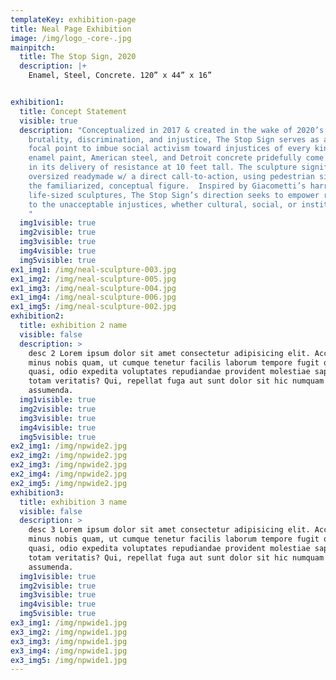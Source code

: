 ```yaml
---
templateKey: exhibition-page
title: Neal Page Exhibition
image: /img/logo_-core-.jpg
mainpitch:
  title: The Stop Sign, 2020
  description: |+
    Enamel, Steel, Concrete. 120” x 44” x 16”


exhibition1:
  title: Concept Statement
  visible: true
  description: "Conceptualized in 2017 & created in the wake of 2020’s police
    brutality, discrimination, and injustice, The Stop Sign serves as a central
    focal point to imbue social activism toward injustices of every kind. Black
    enamel paint, American steel, and Detroit concrete pridefully come together
    in its delivery of resistance at 10 feet tall. The sculpture signifies an
    oversized readymade w/ a direct call-to-action, using pedestrian signage as
    the familiarized, conceptual figure.  Inspired by Giacometti’s harrowing
    life-sized sculptures, The Stop Sign’s direction seeks to empower resistance
    to the unacceptable injustices, whether cultural, social, or institutional.
    "
  img1visible: true
  img2visible: true
  img3visible: true
  img4visible: true
  img5visible: true
ex1_img1: /img/neal-sculpture-003.jpg
ex1_img2: /img/neal-sculpture-005.jpg
ex1_img3: /img/neal-sculpture-004.jpg
ex1_img4: /img/neal-sculpture-006.jpg
ex1_img5: /img/neal-sculpture-002.jpg
exhibition2:
  title: exhibition 2 name
  visible: false
  description: >
    desc 2 Lorem ipsum dolor sit amet consectetur adipisicing elit. Accusamus
    minus nobis quam, ut cumque tenetur facilis laborum tempore fugit quaerat
    quasi, odio expedita voluptates repudiandae provident molestiae sapiente
    totam veritatis? Qui, repellat fuga aut sunt dolor sit hic numquam
    assumenda.
  img1visible: true
  img2visible: true
  img3visible: true
  img4visible: true
  img5visible: true
ex2_img1: /img/npwide2.jpg
ex2_img2: /img/npwide2.jpg
ex2_img3: /img/npwide2.jpg
ex2_img4: /img/npwide2.jpg
ex2_img5: /img/npwide2.jpg
exhibition3:
  title: exhibition 3 name
  visible: false
  description: >
    desc 3 Lorem ipsum dolor sit amet consectetur adipisicing elit. Accusamus
    minus nobis quam, ut cumque tenetur facilis laborum tempore fugit quaerat
    quasi, odio expedita voluptates repudiandae provident molestiae sapiente
    totam veritatis? Qui, repellat fuga aut sunt dolor sit hic numquam
    assumenda.
  img1visible: true
  img2visible: true
  img3visible: true
  img4visible: true
  img5visible: true
ex3_img1: /img/npwide1.jpg
ex3_img2: /img/npwide1.jpg
ex3_img3: /img/npwide1.jpg
ex3_img4: /img/npwide1.jpg
ex3_img5: /img/npwide1.jpg
---
```

